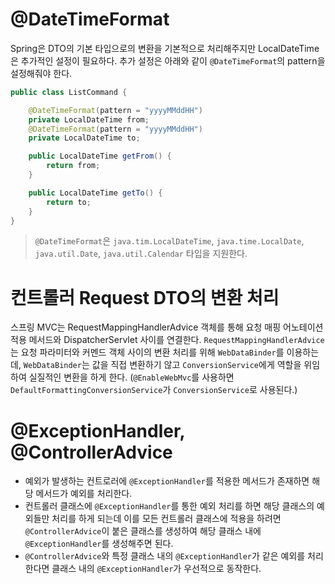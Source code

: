 # @DateTimeFormat
Spring은 DTO의 기본 타입으로의 변환을 기본적으로 처리해주지만 LocalDateTime은 추가적인 설정이 필요하다.
추가 설정은 아래와 같이 `@DateTimeFormat`의 pattern을 설정해줘야 한다.
```java
public class ListCommand {

	@DateTimeFormat(pattern = "yyyyMMddHH")
	private LocalDateTime from;
	@DateTimeFormat(pattern = "yyyyMMddHH")
	private LocalDateTime to;

	public LocalDateTime getFrom() {
		return from;
	}

	public LocalDateTime getTo() {
		return to;
	}
}
```
> `@DateTimeFormat`은 `java.tim.LocalDateTime`, `java.time.LocalDate`, `java.util.Date`, `java.util.Calendar` 타입을 지원한다.

# 컨트롤러 Request DTO의 변환 처리
스프링 MVC는 RequestMappingHandlerAdvice 객체를 통해 요청 매핑 어노테이션 적용 메서드와 DispatcherServlet 사이를 연결한다.
`RequestMappingHandlerAdvice`는 요청 파라미터와 커멘드 객체 사이의 변환 처리를 위해 `WebDataBinder`를 이용하는데, `WebDataBinder`는 값을 직접 변환하기 않고 `ConversionService`에게 역할을 위임하여 실질적인 변환을 하게 한다.
(`@EnableWebMvc`를 사용하면 `DefaultFormattingConversionService`가 `ConversionService`로 사용된다.)

# @ExceptionHandler, @ControllerAdvice
- 예외가 발생하는 컨트로러에 `@ExceptionHandler`를 적용한 메서드가 존재하면 해당 메서드가 예외를 처리한다.
- 컨트롤러 클래스에 `@ExceptionHandler`를 통한 예외 처리를 하면 해당 클래스의 예외들만 처리를 하게 되는데 이를 모든 컨트롤러 클래스에 적용을 하려면 `@ControllerAdvice`이 붙은 클래스를 생성하여 해당 클래스 내에 `@ExceptionHandler`를 생성해주면 된다.
- `@ControllerAdvice`와 특정 클래스 내의 `@ExceptionHandler`가 같은 예외를 처리한다면 클래스 내의 `@ExceptionHandler`가 우선적으로 동작한다.
